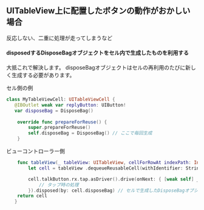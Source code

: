 <!--
title:   RxSwift UITableViewCell上に配置したボタンの動作
tags:    RxSwift,Swift,UITableViewCell
id:      5909fa2d38b5f5455df1
private: false
-->
## UITableView上に配置したボタンの動作がおかしい場合
反応しない、二重に処理が走ってしまうなど

#### disposedするDisposeBagオブジェクトをセル内で生成したものを利用する
大抵これで解決します。
disposeBagオブジェクトはセルの再利用のたびに新しく生成する必要があります。

セル側の例

```swift
class MyTableViewCell: UITableViewCell {
   @IBOutlet weak var replyButton: UIButton!
   var disposeBag = DisposeBag()
   
    override func prepareForReuse() {
        super.prepareForReuse()
        self.disposeBag = DisposeBag() // ここで毎回生成
    }
```

ビューコントローラー側

```swift
    func tableView(_ tableView: UITableView, cellForRowAt indexPath: IndexPath) -> UITableViewCell {
        let cell = tableView .dequeueReusableCell(withIdentifier: String(describing: MyTableViewCell.self), for: indexPath) as! MyTableViewCell

        cell.talkButton.rx.tap.asDriver().drive(onNext: { [weak self] _ in
            // タップ時の処理
        }).disposed(by: cell.disposeBag) // セルで生成したDisposeBagオブジェクト
    return cell
   }
```